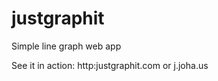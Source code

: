 justgraphit
===========

Simple line graph web app

See it in action: http:justgraphit.com or j.joha.us


